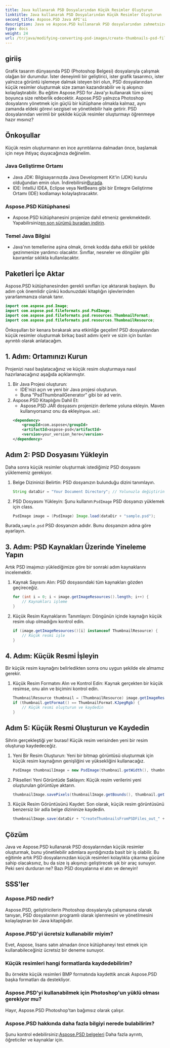 ```yaml
---
title: Java kullanarak PSD Dosyalarından Küçük Resimler Oluşturun
linktitle: Java kullanarak PSD Dosyalarından Küçük Resimler Oluşturun
second_title: Aspose.PSD Java API'si
description: Java ve Aspose.PSD kullanarak PSD dosyalarından zahmetsizce küçük resimler oluşturmayı öğrenin. Sorunsuz görüntü işleme için adım adım kılavuzumuzu izleyin.
type: docs
weight: 24
url: /tr/java/modifying-converting-psd-images/create-thumbnails-psd-files/
---
```

## giriiş
Grafik tasarım dünyasında PSD (Photoshop Belgesi) dosyalarıyla çalışmak olağan bir durumdur. İster deneyimli bir geliştirici, ister grafik tasarımcı, ister yalnızca görüntü işlemeye dalmak isteyen biri olun, PSD dosyalarından küçük resimler oluşturmak size zaman kazandırabilir ve iş akışınızı kolaylaştırabilir. Bu eğitim Aspose.PSD for Java'yı kullanarak tüm süreç boyunca size rehberlik edecektir. Aspose.PSD yalnızca Photoshop dosyalarını yönetmek için güçlü bir kütüphane olmakla kalmaz, aynı zamanda eldeki görevi sezgisel ve yönetilebilir hale getirir. PSD dosyalarından verimli bir şekilde küçük resimler oluşturmayı öğrenmeye hazır mısınız?
## Önkoşullar
Küçük resim oluşturmanın en ince ayrıntılarına dalmadan önce, başlamak için neye ihtiyaç duyacağınıza değinelim.
### Java Geliştirme Ortamı
-  Java JDK: Bilgisayarınızda Java Development Kit'in (JDK) kurulu olduğundan emin olun. İndirebilirsin[Burada](https://www.oracle.com/java/technologies/javase-jdk11-downloads.html).
- IDE: IntelliJ IDEA, Eclipse veya NetBeans gibi bir Entegre Geliştirme Ortamı (IDE) kodlamayı kolaylaştıracaktır.
### Aspose.PSD Kütüphanesi
- Aspose.PSD kütüphanesini projenize dahil etmeniz gerekmektedir. Yapabilirsiniz[en son sürümü buradan indirin](https://releases.aspose.com/psd/java/).
### Temel Java Bilgisi
- Java'nın temellerine aşina olmak, örnek kodda daha etkili bir şekilde gezinmenize yardımcı olacaktır. Sınıflar, nesneler ve döngüler gibi kavramlar sıklıkla kullanılacaktır.
## Paketleri İçe Aktar
Aspose.PSD kütüphanesinden gerekli sınıfları içe aktararak başlayın. Bu adım çok önemlidir çünkü kodunuzdaki kitaplığın işlevlerinden yararlanmanıza olanak tanır.
```java
import com.aspose.psd.Image;
import com.aspose.psd.fileformats.psd.PsdImage;
import com.aspose.psd.fileformats.psd.resources.ThumbnailFormat;
import com.aspose.psd.fileformats.psd.resources.ThumbnailResource;
```
Önkoşulları bir kenara bırakarak ana etkinliğe geçelim! PSD dosyalarından küçük resimler oluşturmak birkaç basit adımı içerir ve sizin için bunları ayrıntılı olarak anlatacağım.
## 1. Adım: Ortamınızı Kurun
Projenizi nasıl başlatacağınız ve küçük resim oluşturmaya nasıl hazırlanacağınız aşağıda açıklanmıştır.
1. Bir Java Projesi oluşturun:
   - IDE'nizi açın ve yeni bir Java projesi oluşturun.
   - Buna "PsdThumbnailGenerator" gibi bir ad verin.
2. Aspose.PSD Kitaplığını Dahil Et:
   -  Aspose.PSD JAR dosyasını projenizin derleme yoluna ekleyin. Maven kullanıyorsanız onu da ekleyin`pom.xml`:
     ```xml
     <dependency>
         <groupId>com.aspose</groupId>
         <artifactId>aspose-psd</artifactId>
         <version>your_version_here</version>
     </dependency>
     ```
## Adım 2: PSD Dosyasını Yükleyin
Daha sonra küçük resimler oluşturmak istediğimiz PSD dosyasını yüklememiz gerekiyor. 
1. Belge Dizininizi Belirtin:
   PSD dosyanızın bulunduğu dizini tanımlayın.
   ```java
   String dataDir = "Your Document Directory"; // Yolunuzla değiştirin
   ```
2. PSD Dosyasını Yükleyin:
    Şunu kullanın:`PsdImage` PSD dosyanızı yüklemek için class.
   ```java
   PsdImage image = (PsdImage) Image.load(dataDir + "sample.psd");
   ```
 Burada,`sample.psd` PSD dosyanızın adıdır. Bunu dosyanızın adına göre ayarlayın.
## 3. Adım: PSD Kaynakları Üzerinde Yineleme Yapın
Artık PSD imajımızı yüklediğimize göre bir sonraki adım kaynaklarını incelemektir.
1. Kaynak Sayısını Alın:
   PSD dosyasındaki tüm kaynakları gözden geçireceğiz.
   ```java
   for (int i = 0; i < image.getImageResources().length; i++) {
       // Kaynakları işleme
   }
   ```
   
2. Küçük Resim Kaynaklarını Tanımlayın:
   Döngünün içinde kaynağın küçük resim olup olmadığını kontrol edin.
   ```java
   if (image.getImageResources()[i] instanceof ThumbnailResource) {
       // Küçük resmi işle
   }
   ```
## 4. Adım: Küçük Resmi İşleyin
Bir küçük resim kaynağını belirledikten sonra onu uygun şekilde ele almamız gerekir.
1. Küçük Resim Formatını Alın ve Kontrol Edin:
   Kaynak gerçekten bir küçük resimse, onu alın ve biçimini kontrol edin.
   ```java
   ThumbnailResource thumbnail = (ThumbnailResource) image.getImageResources()[i];
   if (thumbnail.getFormat() == ThumbnailFormat.KJpegRgb) {
       // Küçük resmi oluşturun ve kaydedin
   }
   ```
## Adım 5: Küçük Resmi Oluşturun ve Kaydedin
Sihrin gerçekleştiği yer burası! Küçük resim verisinden yeni bir resim oluşturup kaydedeceğiz.
1. Yeni Bir Resim Oluşturun:
   Yeni bir bitmap görüntüsü oluşturmak için küçük resim kaynağının genişliğini ve yüksekliğini kullanacağız.
   ```java
   PsdImage thumbnailImage = new PsdImage(thumbnail.getWidth(), thumbnail.getHeight());
   ```
2. Pikselleri Yeni Görüntüde Saklayın:
   Küçük resim verilerini yeni oluşturulan görüntüye aktarın.
   ```java
   thumbnailImage.savePixels(thumbnailImage.getBounds(), thumbnail.getThumbnailData());
   ```
3. Küçük Resim Görüntüsünü Kaydet:
   Son olarak, küçük resim görüntüsünü benzersiz bir adla belge dizininize kaydedin.
   ```java
   thumbnailImage.save(dataDir + "CreateThumbnailsFromPSDFiles_out_" + i + ".bmp");
   ```

## Çözüm
Java ve Aspose.PSD kullanarak PSD dosyalarından küçük resimler oluşturmak, bunu yönetilebilir adımlara ayırdığınızda basit bir iş olabilir. Bu eğitimle artık PSD dosyalarınızdan küçük resimleri kolaylıkla çıkarma gücüne sahip olacaksınız, bu da size iş akışınızı geliştirecek şık bir araç sunuyor. Peki seni durduran ne? Bazı PSD dosyalarına el atın ve deneyin!
## SSS'ler
### Aspose.PSD nedir?
Aspose.PSD, geliştiricilerin Photoshop dosyalarıyla çalışmasına olanak tanıyan, PSD dosyalarının programlı olarak işlenmesini ve yönetilmesini kolaylaştıran bir Java kitaplığıdır.
### Aspose.PSD'yi ücretsiz kullanabilir miyim?
Evet, Aspose, lisans satın almadan önce kütüphaneyi test etmek için kullanabileceğiniz ücretsiz bir deneme sunuyor.
### Küçük resimleri hangi formatlarda kaydedebilirim?
Bu örnekte küçük resimleri BMP formatında kaydettik ancak Aspose.PSD başka formatları da destekliyor.
### Aspose.PSD'yi kullanabilmek için Photoshop'un yüklü olması gerekiyor mu?
Hayır, Aspose.PSD Photoshop'tan bağımsız olarak çalışır.
### Aspose.PSD hakkında daha fazla bilgiyi nerede bulabilirim?
 Şunu kontrol edebilirsiniz:[Aspose.PSD belgeleri](https://reference.aspose.com/psd/java/) Daha fazla ayrıntı, öğreticiler ve kaynaklar için.